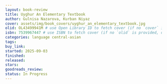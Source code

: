 ```yaml
---
layout: book-review
title: Uyghur An Elementary Textbook
author: Gulnisa Nazarova, Kurban Niyaz
cover: assets/img/book_covers/uyghur_an_elementary_textbook.jpg
olid: OL43499941M # use Open Library ID to fetch cover (if no `cover` is provided)
isbn: 7539967447 # use ISBN to fetch cover (if no `olid` is provided, dashes are optional)
categories: language central-asian
tags: 
buy_link: 
started: 2025-09-03
finished: 
released: 
stars: 
goodreads_review: 
status: In Progress
---
```

